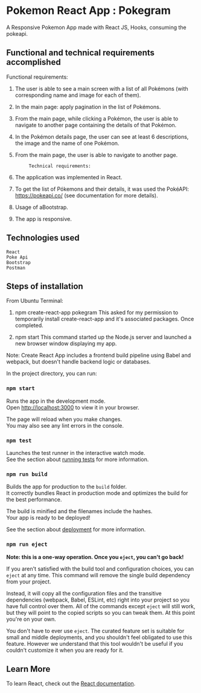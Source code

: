 # Pokemon React App : Pokegram

A Responsive Pokemon App made with React JS, Hooks, consuming the pokeapi.

## Functional and technical requirements accomplished

 Functional requirements:

1. The user is able to see a main screen with a list of all Pokémons (with
corresponding name and image for each of them).
2. In the main page: apply pagination in the list of Pokémons.
3. From the main page, while clicking a Pokémon, the user is able to navigate to
another page containing the details of that Pokémon.
4. In the Pokémon details page, the user can see at least 6 descriptions, the image and
the name of one Pokémon.
5. From the main page, the user is able to navigate to another page. 
 
            Technical requirements:
1. The application was implemented in React.
2. To get the list of Pókemons and their details, it was used the PokéAPI: https://pokeapi.co/ (see documentation for more details).
3. Usage of aBootstrap.
4. The app is responsive. 


## Technologies used

    React
    Poke Api
    Bootstrap
    Postman
    

## Steps of installation

From Ubuntu Terminal:
1. npm create-react-app pokegram
This asked for my permission to temporarily install create-react-app and it's associated packages. Once completed.

2. npm start
This command started up the Node.js server and launched a new browser window displaying my app.

Note:
Create React App includes a frontend build pipeline using Babel and webpack, but doesn't handle backend logic or databases.

In the project directory, you can run:

### `npm start`

Runs the app in the development mode.\
Open [http://localhost:3000](http://localhost:3000) to view it in your browser.

The page will reload when you make changes.\
You may also see any lint errors in the console.

### `npm test`

Launches the test runner in the interactive watch mode.\
See the section about [running tests](https://facebook.github.io/create-react-app/docs/running-tests) for more information.

### `npm run build`

Builds the app for production to the `build` folder.\
It correctly bundles React in production mode and optimizes the build for the best performance.

The build is minified and the filenames include the hashes.\
Your app is ready to be deployed!

See the section about [deployment](https://facebook.github.io/create-react-app/docs/deployment) for more information.

### `npm run eject`

**Note: this is a one-way operation. Once you `eject`, you can't go back!**

If you aren't satisfied with the build tool and configuration choices, you can `eject` at any time. This command will remove the single build dependency from your project.

Instead, it will copy all the configuration files and the transitive dependencies (webpack, Babel, ESLint, etc) right into your project so you have full control over them. All of the commands except `eject` will still work, but they will point to the copied scripts so you can tweak them. At this point you're on your own.

You don't have to ever use `eject`. The curated feature set is suitable for small and middle deployments, and you shouldn't feel obligated to use this feature. However we understand that this tool wouldn't be useful if you couldn't customize it when you are ready for it.

## Learn More


To learn React, check out the [React documentation](https://reactjs.org/).
